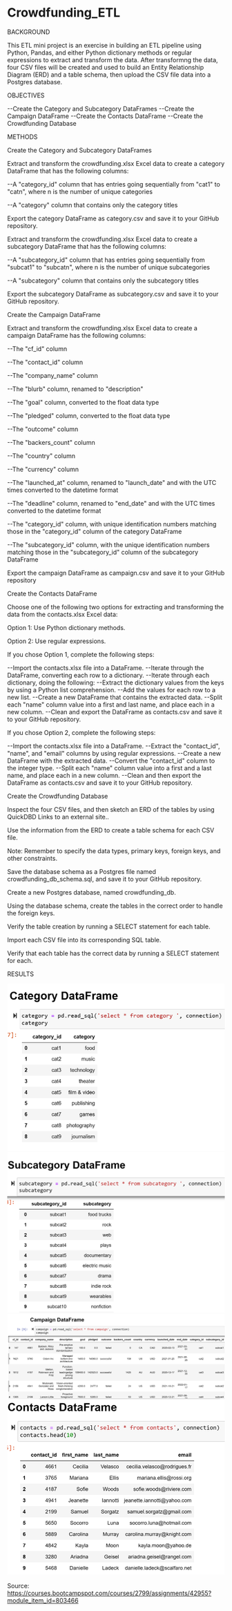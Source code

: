 # Crowdfunding_ETL

BACKGROUND

This ETL mini project is an exercise in building an ETL pipeline using Python, Pandas, and either Python dictionary methods or regular expressions to extract and transform the data. After transformng the data, four CSV files will be created and used to build an Entity Relationship Diagram (ERD) and a table schema, then upload the CSV file data into a Postgres database.

OBJECTIVES

--Create the Category and Subcategory DataFrames
--Create the Campaign DataFrame
--Create the Contacts DataFrame
--Create the Crowdfunding Database

METHODS

Create the Category and Subcategory DataFrames

Extract and transform the crowdfunding.xlsx Excel data to create a category DataFrame that has the following columns:

--A "category_id" column that has entries going sequentially from "cat1" to "catn", where n is the number of unique categories

--A "category" column that contains only the category titles

Export the category DataFrame as category.csv and save it to your GitHub repository.

Extract and transform the crowdfunding.xlsx Excel data to create a subcategory DataFrame that has the following columns:

--A "subcategory_id" column that has entries going sequentially from "subcat1" to "subcatn", where n is the number of unique subcategories

--A "subcategory" column that contains only the subcategory titles

Export the subcategory DataFrame as subcategory.csv and save it to your GitHub repository.


Create the Campaign DataFrame

Extract and transform the crowdfunding.xlsx Excel data to create a campaign DataFrame has the following columns:

--The "cf_id" column

--The "contact_id" column

--The "company_name" column

--The "blurb" column, renamed to "description"

--The "goal" column, converted to the float data type

--The "pledged" column, converted to the float data type

--The "outcome" column

--The "backers_count" column

--The "country" column

--The "currency" column

--The "launched_at" column, renamed to "launch_date" and with the UTC times converted to the datetime format

--The "deadline" column, renamed to "end_date" and with the UTC times converted to the datetime format

--The "category_id" column, with unique identification numbers matching those in the "category_id" column of   the category DataFrame

--The "subcategory_id" column, with the unique identification numbers matching those in the "subcategory_id" column of the subcategory DataFrame

Export the campaign DataFrame as campaign.csv and save it to your GitHub repository


Create the Contacts DataFrame

Choose one of the following two options for extracting and transforming the data from the contacts.xlsx Excel data:

Option 1: Use Python dictionary methods.

Option 2: Use regular expressions.

If you chose Option 1, complete the following steps:

--Import the contacts.xlsx file into a DataFrame.
--Iterate through the DataFrame, converting each row to a dictionary.
--Iterate through each dictionary, doing the following:
--Extract the dictionary values from the keys by using a Python list comprehension.
--Add the values for each row to a new list.
--Create a new DataFrame that contains the extracted data.
--Split each "name" column value into a first and last name, and place each in a new column.
--Clean and export the DataFrame as contacts.csv and save it to your GitHub repository.

If you chose Option 2, complete the following steps:

--Import the contacts.xlsx file into a DataFrame.
--Extract the "contact_id", "name", and "email" columns by using regular expressions.
--Create a new DataFrame with the extracted data.
--Convert the "contact_id" column to the integer type.
--Split each "name" column value into a first and a last name, and place each in a new column.
--Clean and then export the DataFrame as contacts.csv and save it to your GitHub repository.

Create the Crowdfunding Database

Inspect the four CSV files, and then sketch an ERD of the tables by using QuickDBD Links to an external site..

Use the information from the ERD to create a table schema for each CSV file.

Note: Remember to specify the data types, primary keys, foreign keys, and other constraints.

Save the database schema as a Postgres file named crowdfunding_db_schema.sql, and save it to your GitHub repository.

Create a new Postgres database, named crowdfunding_db.

Using the database schema, create the tables in the correct order to handle the foreign keys.

Verify the table creation by running a SELECT statement for each table.

Import each CSV file into its corresponding SQL table.

Verify that each table has the correct data by running a SELECT statement for each.


RESULTS

![Alt text](DataFrames/category_df.png)
![Alt text](DataFrames/subcategory_df.png)
![Alt text](DataFrames/campaign_df.png)
![Alt text](DataFrames/contacts_df.png)

Source: https://courses.bootcampspot.com/courses/2799/assignments/42955?module_item_id=803466
